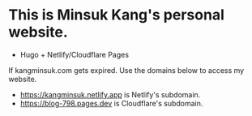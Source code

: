# This is Minsuk Kang's personal website.

- Hugo + Netlify/Cloudflare Pages

If kangminsuk.com gets expired. Use the domains below to access my website.
- https://kangminsuk.netlify.app is Netlify's subdomain.
- https://blog-798.pages.dev is Cloudflare's subdomain.